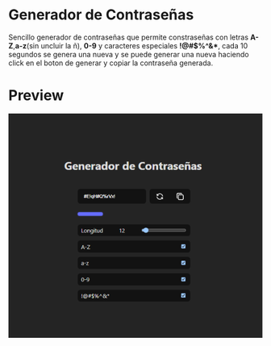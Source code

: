 # Generador de Contraseñas

Sencillo generador de contraseñas que permite constraseñas con letras __A-Z__,__a-z__(sin uncluir la ñ), __0-9__ y caracteres especiales __!@#$%^&*__, cada 10 segundos se genera una nueva y se puede generar una nueva haciendo click en el boton de generar y copiar la contraseña generada.

# Preview

![Preview Generador](./image.png)